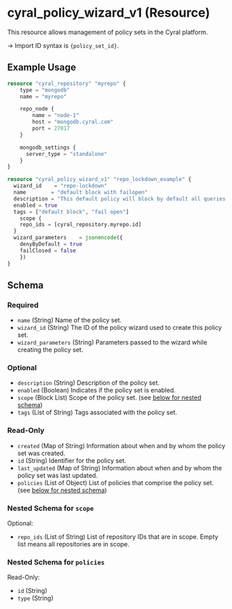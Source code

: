 # cyral_policy_wizard_v1 (Resource)

This resource allows management of policy sets in the Cyral platform.

-> Import ID syntax is `{policy_set_id}`.

## Example Usage

```terraform
resource "cyral_repository" "myrepo" {
    type = "mongodb"
    name = "myrepo"

    repo_node {
        name = "node-1"
        host = "mongodb.cyral.com"
        port = 27017
    }

    mongodb_settings {
      server_type = "standalone"
    }
}

resource "cyral_policy_wizard_v1" "repo_lockdown_example" {
  wizard_id    = "repo-lockdown"
  name        = "default block with failopen"
  description = "This default policy will block by default all queries for myrepo except the ones not parsed by Cyral"
  enabled = true
  tags = ["default block", "fail open"]
    scope {
    repo_ids = [cyral_repository.myrepo.id]
  }
  wizard_parameters    = jsonencode({
    denyByDefault = true
    failClosed = false
    })
}
```

<!-- schema generated by tfplugindocs -->

## Schema

### Required

-   `name` (String) Name of the policy set.
-   `wizard_id` (String) The ID of the policy wizard used to create this policy set.
-   `wizard_parameters` (String) Parameters passed to the wizard while creating the policy set.

### Optional

-   `description` (String) Description of the policy set.
-   `enabled` (Boolean) Indicates if the policy set is enabled.
-   `scope` (Block List) Scope of the policy set. (see [below for nested schema](#nestedblock--scope))
-   `tags` (List of String) Tags associated with the policy set.

### Read-Only

-   `created` (Map of String) Information about when and by whom the policy set was created.
-   `id` (String) Identifier for the policy set.
-   `last_updated` (Map of String) Information about when and by whom the policy set was last updated.
-   `policies` (List of Object) List of policies that comprise the policy set. (see [below for nested schema](#nestedatt--policies))

<a id="nestedblock--scope"></a>

### Nested Schema for `scope`

Optional:

-   `repo_ids` (List of String) List of repository IDs that are in scope. Empty list means all repositories are in scope.

<a id="nestedatt--policies"></a>

### Nested Schema for `policies`

Read-Only:

-   `id` (String)
-   `type` (String)
